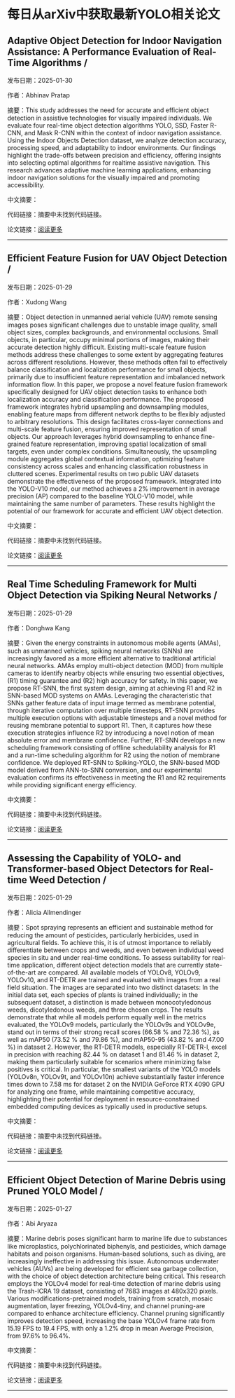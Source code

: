 # 每日从arXiv中获取最新YOLO相关论文


## Adaptive Object Detection for Indoor Navigation Assistance: A Performance Evaluation of Real\-Time Algorithms / 

发布日期：2025-01-30

作者：Abhinav Pratap

摘要：This study addresses the need for accurate and efficient object detection in assistive technologies for visually impaired individuals. We evaluate four real\-time object detection algorithms YOLO, SSD, Faster R\-CNN, and Mask R\-CNN within the context of indoor navigation assistance. Using the Indoor Objects Detection dataset, we analyze detection accuracy, processing speed, and adaptability to indoor environments. Our findings highlight the trade\-offs between precision and efficiency, offering insights into selecting optimal algorithms for realtime assistive navigation. This research advances adaptive machine learning applications, enhancing indoor navigation solutions for the visually impaired and promoting accessibility.

中文摘要：


代码链接：摘要中未找到代码链接。

论文链接：[阅读更多](http://arxiv.org/abs/2501.18444v1)

---


## Efficient Feature Fusion for UAV Object Detection / 

发布日期：2025-01-29

作者：Xudong Wang

摘要：Object detection in unmanned aerial vehicle \(UAV\) remote sensing images poses significant challenges due to unstable image quality, small object sizes, complex backgrounds, and environmental occlusions. Small objects, in particular, occupy minimal portions of images, making their accurate detection highly difficult. Existing multi\-scale feature fusion methods address these challenges to some extent by aggregating features across different resolutions. However, these methods often fail to effectively balance classification and localization performance for small objects, primarily due to insufficient feature representation and imbalanced network information flow. In this paper, we propose a novel feature fusion framework specifically designed for UAV object detection tasks to enhance both localization accuracy and classification performance. The proposed framework integrates hybrid upsampling and downsampling modules, enabling feature maps from different network depths to be flexibly adjusted to arbitrary resolutions. This design facilitates cross\-layer connections and multi\-scale feature fusion, ensuring improved representation of small objects. Our approach leverages hybrid downsampling to enhance fine\-grained feature representation, improving spatial localization of small targets, even under complex conditions. Simultaneously, the upsampling module aggregates global contextual information, optimizing feature consistency across scales and enhancing classification robustness in cluttered scenes. Experimental results on two public UAV datasets demonstrate the effectiveness of the proposed framework. Integrated into the YOLO\-V10 model, our method achieves a 2% improvement in average precision \(AP\) compared to the baseline YOLO\-V10 model, while maintaining the same number of parameters. These results highlight the potential of our framework for accurate and efficient UAV object detection.

中文摘要：


代码链接：摘要中未找到代码链接。

论文链接：[阅读更多](http://arxiv.org/abs/2501.17983v1)

---


## Real Time Scheduling Framework for Multi Object Detection via Spiking Neural Networks / 

发布日期：2025-01-29

作者：Donghwa Kang

摘要：Given the energy constraints in autonomous mobile agents \(AMAs\), such as unmanned vehicles, spiking neural networks \(SNNs\) are increasingly favored as a more efficient alternative to traditional artificial neural networks. AMAs employ multi\-object detection \(MOD\) from multiple cameras to identify nearby objects while ensuring two essential objectives, \(R1\) timing guarantee and \(R2\) high accuracy for safety. In this paper, we propose RT\-SNN, the first system design, aiming at achieving R1 and R2 in SNN\-based MOD systems on AMAs. Leveraging the characteristic that SNNs gather feature data of input image termed as membrane potential, through iterative computation over multiple timesteps, RT\-SNN provides multiple execution options with adjustable timesteps and a novel method for reusing membrane potential to support R1. Then, it captures how these execution strategies influence R2 by introducing a novel notion of mean absolute error and membrane confidence. Further, RT\-SNN develops a new scheduling framework consisting of offline schedulability analysis for R1 and a run\-time scheduling algorithm for R2 using the notion of membrane confidence. We deployed RT\-SNN to Spiking\-YOLO, the SNN\-based MOD model derived from ANN\-to\-SNN conversion, and our experimental evaluation confirms its effectiveness in meeting the R1 and R2 requirements while providing significant energy efficiency.

中文摘要：


代码链接：摘要中未找到代码链接。

论文链接：[阅读更多](http://arxiv.org/abs/2501.18412v1)

---


## Assessing the Capability of YOLO\- and Transformer\-based Object Detectors for Real\-time Weed Detection / 

发布日期：2025-01-29

作者：Alicia Allmendinger

摘要：Spot spraying represents an efficient and sustainable method for reducing the amount of pesticides, particularly herbicides, used in agricultural fields. To achieve this, it is of utmost importance to reliably differentiate between crops and weeds, and even between individual weed species in situ and under real\-time conditions. To assess suitability for real\-time application, different object detection models that are currently state\-of\-the\-art are compared. All available models of YOLOv8, YOLOv9, YOLOv10, and RT\-DETR are trained and evaluated with images from a real field situation. The images are separated into two distinct datasets: In the initial data set, each species of plants is trained individually; in the subsequent dataset, a distinction is made between monocotyledonous weeds, dicotyledonous weeds, and three chosen crops. The results demonstrate that while all models perform equally well in the metrics evaluated, the YOLOv9 models, particularly the YOLOv9s and YOLOv9e, stand out in terms of their strong recall scores \(66.58 % and 72.36 %\), as well as mAP50 \(73.52 % and 79.86 %\), and mAP50\-95 \(43.82 % and 47.00 %\) in dataset 2. However, the RT\-DETR models, especially RT\-DETR\-l, excel in precision with reaching 82.44 % on dataset 1 and 81.46 % in dataset 2, making them particularly suitable for scenarios where minimizing false positives is critical. In particular, the smallest variants of the YOLO models \(YOLOv8n, YOLOv9t, and YOLOv10n\) achieve substantially faster inference times down to 7.58 ms for dataset 2 on the NVIDIA GeForce RTX 4090 GPU for analyzing one frame, while maintaining competitive accuracy, highlighting their potential for deployment in resource\-constrained embedded computing devices as typically used in productive setups.

中文摘要：


代码链接：摘要中未找到代码链接。

论文链接：[阅读更多](http://arxiv.org/abs/2501.17387v2)

---


## Efficient Object Detection of Marine Debris using Pruned YOLO Model / 

发布日期：2025-01-27

作者：Abi Aryaza

摘要：Marine debris poses significant harm to marine life due to substances like microplastics, polychlorinated biphenyls, and pesticides, which damage habitats and poison organisms. Human\-based solutions, such as diving, are increasingly ineffective in addressing this issue. Autonomous underwater vehicles \(AUVs\) are being developed for efficient sea garbage collection, with the choice of object detection architecture being critical. This research employs the YOLOv4 model for real\-time detection of marine debris using the Trash\-ICRA 19 dataset, consisting of 7683 images at 480x320 pixels. Various modifications\-pretrained models, training from scratch, mosaic augmentation, layer freezing, YOLOv4\-tiny, and channel pruning\-are compared to enhance architecture efficiency. Channel pruning significantly improves detection speed, increasing the base YOLOv4 frame rate from 15.19 FPS to 19.4 FPS, with only a 1.2% drop in mean Average Precision, from 97.6% to 96.4%.

中文摘要：


代码链接：摘要中未找到代码链接。

论文链接：[阅读更多](http://arxiv.org/abs/2501.16571v1)

---

